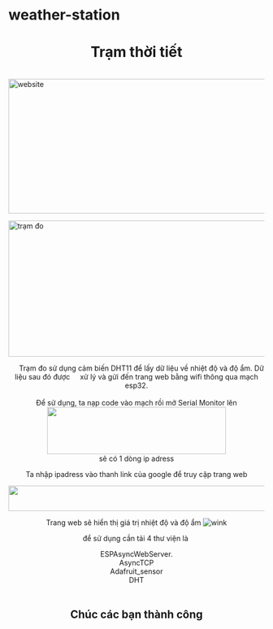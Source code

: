# weather-station
<h1 style="text-align: center;"><strong>Trạm thời tiết</strong></h1>
<p>&nbsp;<img style="display: block; margin-left: auto; margin-right: auto;" src="https://scontent.xx.fbcdn.net/v/t1.15752-9/99249730_551111365800541_439008596101955584_n.jpg?_nc_cat=104&amp;_nc_sid=b96e70&amp;_nc_ohc=DueODizEtK4AX_8gHJE&amp;_nc_ad=z-m&amp;_nc_cid=0&amp;_nc_zor=9&amp;_nc_ht=scontent.xx&amp;oh=18f328df43df0b20a082c6f97c7630b7&amp;oe=5EEC9DFD" alt="website" width="510" height="265" /></p>
<p><img style="display: block; margin-left: auto; margin-right: auto;" src="https://scontent.xx.fbcdn.net/v/t1.15752-9/99296456_265372891509195_1795063387881734144_n.jpg?_nc_cat=107&amp;_nc_sid=b96e70&amp;_nc_ohc=uoAej0DfliIAX-CrJmB&amp;_nc_ad=z-m&amp;_nc_cid=0&amp;_nc_zor=9&amp;_nc_ht=scontent.xx&amp;oh=426ee2ee50d6d7d6d10454115a4ea54a&amp;oe=5EEAF868" alt="trạm đo" width="515" height="268" /></p>
<p style="text-align: center;">&nbsp; &nbsp; &nbsp;Trạm đo sử dụng cảm biến DHT11 để lấy dữ liệu về nhiệt độ v&agrave; độ ẩm. Dữ liệu sau đ&oacute; được&nbsp; &nbsp; &nbsp;xử l&yacute; v&agrave; gửi đến trang web bằng wifi th&ocirc;ng qua mạch esp32.<br /><br />Để sử dụng, ta nạp code v&agrave;o mạch rồi mở Serial Monitor l&ecirc;n<br /><img src="https://scontent.xx.fbcdn.net/v/t1.15752-9/99010844_235747947726924_2254285152345653248_n.png?_nc_cat=108&amp;_nc_sid=b96e70&amp;_nc_ohc=tEL9lazJWa8AX-EHCxz&amp;_nc_ad=z-m&amp;_nc_cid=0&amp;_nc_zor=9&amp;_nc_ht=scontent.xx&amp;oh=ddb24d1f70665becf07c7f17ac45b798&amp;oe=5EEBB4F9" alt="" width="352" height="93" /><br />sẽ c&oacute; 1 d&ograve;ng ip adress</p>
<p style="text-align: center;">Ta nhập ipadress v&agrave;o thanh link của google để truy cập trang web</p>
<p style="text-align: center;"><img src="https://scontent.xx.fbcdn.net/v/t1.15752-9/100480360_182738962980570_2197239688777957376_n.png?_nc_cat=102&amp;_nc_sid=b96e70&amp;_nc_ohc=NHoznMeNxTgAX-VEk9x&amp;_nc_ad=z-m&amp;_nc_cid=0&amp;_nc_zor=9&amp;_nc_ht=scontent.xx&amp;oh=3d4696803e68df88ffe6029492c14c05&amp;oe=5EED0B5C" alt="" width="613" height="50" /></p>
<p style="text-align: center;">Trang web sẽ hiển thị gi&aacute; trị nhiệt độ v&agrave; độ ẩm&nbsp;<img src="https://html-online.com/editor/tinymce4_6_5/plugins/emoticons/img/smiley-wink.gif" alt="wink" /></p>
<p style="text-align: center;">để sử dụng cần tải 4 thư viện l&agrave;&nbsp;</p>
<div>
<div style="text-align: center;">ESPAsyncWebServer.</div>
<div style="text-align: center;">AsyncTCP</div>
<div style="text-align: center;">Adafruit_sensor</div>
<div style="text-align: center;">DHT</div>
<div style="text-align: center;">&nbsp;</div>
<h2 style="text-align: center;"><strong>Ch&uacute;c c&aacute;c bạn th&agrave;nh c&ocirc;ng</strong></h2>
</div>
